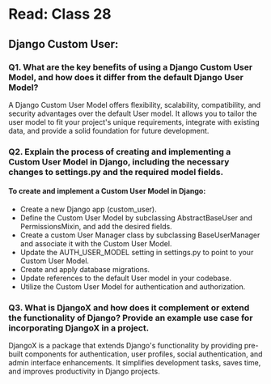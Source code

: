 # Read: Class 28

## Django Custom User:

### Q1. What are the key benefits of using a Django Custom User Model, and how does it differ from the default Django User Model?


A Django Custom User Model offers flexibility, scalability, compatibility, and security advantages over the default User model. It allows you to tailor the user model to fit your project's unique requirements, integrate with existing data, and provide a solid foundation for future development.


### Q2. Explain the process of creating and implementing a Custom User Model in Django, including the necessary changes to settings.py and the required model fields.

#### To create and implement a Custom User Model in Django:

- Create a new Django app (custom_user).
- Define the Custom User Model by subclassing AbstractBaseUser and PermissionsMixin, and add the desired fields.
- Create a custom User Manager class by subclassing BaseUserManager and associate it with the Custom User Model.
- Update the AUTH_USER_MODEL setting in settings.py to point to your Custom User Model.
- Create and apply database migrations.
- Update references to the default User model in your codebase.
- Utilize the Custom User Model for authentication and authorization.


### Q3. What is DjangoX and how does it complement or extend the functionality of Django? Provide an example use case for incorporating DjangoX in a project.

DjangoX is a package that extends Django's functionality by providing pre-built components for authentication, user profiles, social authentication, and admin interface enhancements. It simplifies development tasks, saves time, and improves productivity in Django projects.


